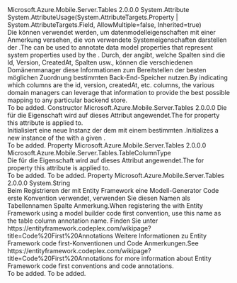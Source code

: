 <Type Name="TableColumnAttribute" FullName="Microsoft.Azure.Mobile.Server.Tables.TableColumnAttribute">
  <TypeSignature Language="C#" Value="public sealed class TableColumnAttribute : Attribute" />
  <TypeSignature Language="ILAsm" Value=".class public auto ansi sealed beforefieldinit TableColumnAttribute extends System.Attribute" />
  <TypeSignature Language="DocId" Value="T:Microsoft.Azure.Mobile.Server.Tables.TableColumnAttribute" />
  <TypeSignature Language="VB.NET" Value="Public NotInheritable Class TableColumnAttribute&#xA;Inherits Attribute" />
  <TypeSignature Language="F#" Value="type TableColumnAttribute = class&#xA;    inherit Attribute" />
  <AssemblyInfo>
    <AssemblyName>Microsoft.Azure.Mobile.Server.Tables</AssemblyName>
    <AssemblyVersion>2.0.0.0</AssemblyVersion>
  </AssemblyInfo>
  <Base>
    <BaseTypeName>System.Attribute</BaseTypeName>
  </Base>
  <Interfaces />
  <Attributes>
    <Attribute>
      <AttributeName>System.AttributeUsage(System.AttributeTargets.Property | System.AttributeTargets.Field, AllowMultiple=false, Inherited=true)</AttributeName>
    </Attribute>
  </Attributes>
  <Docs>
    <summary>
            <span data-ttu-id="4a0ab-101">Die <see cref="T:Microsoft.Azure.Mobile.Server.Tables.TableColumnAttribute" /> können verwendet werden, um datenmodelleigenschaften mit einer Anmerkung versehen, die von verwendete Systemeigenschaften darstellen der <see cref="T:Microsoft.Azure.Mobile.Server.TableController`1" />.</span><span class="sxs-lookup"><span data-stu-id="4a0ab-101">The <see cref="T:Microsoft.Azure.Mobile.Server.Tables.TableColumnAttribute" /> can be used to annotate data model properties that represent system properties used by the <see cref="T:Microsoft.Azure.Mobile.Server.TableController`1" />.</span></span> <span data-ttu-id="4a0ab-102">Durch, der angibt, welche Spalten sind die Id, Version, CreatedAt, Spalten usw., können die verschiedenen Domänenmanager diese Informationen zum Bereitstellen der besten möglichen Zuordnung bestimmten Back-End-Speicher nutzen.</span><span class="sxs-lookup"><span data-stu-id="4a0ab-102">By indicating which columns are the id, version, createdAt, etc. columns, the various domain managers can leverage that information to provide the best possible mapping to any particular backend store.</span></span>
            </summary>
    <remarks>To be added.</remarks>
  </Docs>
  <Members>
    <Member MemberName=".ctor">
      <MemberSignature Language="C#" Value="public TableColumnAttribute (Microsoft.Azure.Mobile.Server.Tables.TableColumnType columnType);" />
      <MemberSignature Language="ILAsm" Value=".method public hidebysig specialname rtspecialname instance void .ctor(valuetype Microsoft.Azure.Mobile.Server.Tables.TableColumnType columnType) cil managed" />
      <MemberSignature Language="DocId" Value="M:Microsoft.Azure.Mobile.Server.Tables.TableColumnAttribute.#ctor(Microsoft.Azure.Mobile.Server.Tables.TableColumnType)" />
      <MemberSignature Language="VB.NET" Value="Public Sub New (columnType As TableColumnType)" />
      <MemberSignature Language="F#" Value="new Microsoft.Azure.Mobile.Server.Tables.TableColumnAttribute : Microsoft.Azure.Mobile.Server.Tables.TableColumnType -&gt; Microsoft.Azure.Mobile.Server.Tables.TableColumnAttribute" Usage="new Microsoft.Azure.Mobile.Server.Tables.TableColumnAttribute columnType" />
      <MemberType>Constructor</MemberType>
      <AssemblyInfo>
        <AssemblyName>Microsoft.Azure.Mobile.Server.Tables</AssemblyName>
        <AssemblyVersion>2.0.0.0</AssemblyVersion>
      </AssemblyInfo>
      <Parameters>
        <Parameter Name="columnType" Type="Microsoft.Azure.Mobile.Server.Tables.TableColumnType" />
      </Parameters>
      <Docs>
        <param name="columnType"><span data-ttu-id="4a0ab-103">Die <see cref="T:Microsoft.Azure.Mobile.Server.Tables.TableColumnType" /> für die Eigenschaft wird auf dieses Attribut angewendet.</span><span class="sxs-lookup"><span data-stu-id="4a0ab-103">The <see cref="T:Microsoft.Azure.Mobile.Server.Tables.TableColumnType" /> for property this attribute is applied to.</span></span></param>
        <summary>
            <span data-ttu-id="4a0ab-104">Initialisiert eine neue Instanz der dem <see cref="T:Microsoft.Azure.Mobile.Server.Tables.TableColumnAttribute" /> mit einem bestimmten <paramref name="columnType" />.</span><span class="sxs-lookup"><span data-stu-id="4a0ab-104">Initializes a new instance of the <see cref="T:Microsoft.Azure.Mobile.Server.Tables.TableColumnAttribute" /> with a given <paramref name="columnType" />.</span></span>
            </summary>
        <remarks>To be added.</remarks>
      </Docs>
    </Member>
    <Member MemberName="ColumnType">
      <MemberSignature Language="C#" Value="public Microsoft.Azure.Mobile.Server.Tables.TableColumnType ColumnType { get; }" />
      <MemberSignature Language="ILAsm" Value=".property instance valuetype Microsoft.Azure.Mobile.Server.Tables.TableColumnType ColumnType" />
      <MemberSignature Language="DocId" Value="P:Microsoft.Azure.Mobile.Server.Tables.TableColumnAttribute.ColumnType" />
      <MemberSignature Language="VB.NET" Value="Public ReadOnly Property ColumnType As TableColumnType" />
      <MemberSignature Language="F#" Value="member this.ColumnType : Microsoft.Azure.Mobile.Server.Tables.TableColumnType" Usage="Microsoft.Azure.Mobile.Server.Tables.TableColumnAttribute.ColumnType" />
      <MemberType>Property</MemberType>
      <AssemblyInfo>
        <AssemblyName>Microsoft.Azure.Mobile.Server.Tables</AssemblyName>
        <AssemblyVersion>2.0.0.0</AssemblyVersion>
      </AssemblyInfo>
      <ReturnValue>
        <ReturnType>Microsoft.Azure.Mobile.Server.Tables.TableColumnType</ReturnType>
      </ReturnValue>
      <Docs>
        <summary>
            <span data-ttu-id="4a0ab-105">Die <see cref="T:Microsoft.Azure.Mobile.Server.Tables.TableColumnType" /> für die Eigenschaft wird auf dieses Attribut angewendet.</span><span class="sxs-lookup"><span data-stu-id="4a0ab-105">The <see cref="T:Microsoft.Azure.Mobile.Server.Tables.TableColumnType" /> for property this attribute is applied to.</span></span>
            </summary>
        <value>To be added.</value>
        <remarks>To be added.</remarks>
      </Docs>
    </Member>
    <Member MemberName="TableColumnAnnotation">
      <MemberSignature Language="C#" Value="public static string TableColumnAnnotation { get; }" />
      <MemberSignature Language="ILAsm" Value=".property string TableColumnAnnotation" />
      <MemberSignature Language="DocId" Value="P:Microsoft.Azure.Mobile.Server.Tables.TableColumnAttribute.TableColumnAnnotation" />
      <MemberSignature Language="VB.NET" Value="Public Shared ReadOnly Property TableColumnAnnotation As String" />
      <MemberSignature Language="F#" Value="member this.TableColumnAnnotation : string" Usage="Microsoft.Azure.Mobile.Server.Tables.TableColumnAttribute.TableColumnAnnotation" />
      <MemberType>Property</MemberType>
      <AssemblyInfo>
        <AssemblyName>Microsoft.Azure.Mobile.Server.Tables</AssemblyName>
        <AssemblyVersion>2.0.0.0</AssemblyVersion>
      </AssemblyInfo>
      <ReturnValue>
        <ReturnType>System.String</ReturnType>
      </ReturnValue>
      <Docs>
        <summary>
            <span data-ttu-id="4a0ab-106">Beim Registrieren der <see cref="T:Microsoft.Azure.Mobile.Server.Tables.TableColumnAttribute" /> mit Entity Framework eine Modell-Generator Code erste Konvention verwendet, verwenden Sie diesen Namen als Tabellennamen Spalte Anmerkung.</span><span class="sxs-lookup"><span data-stu-id="4a0ab-106">When registering the <see cref="T:Microsoft.Azure.Mobile.Server.Tables.TableColumnAttribute" /> with Entity Framework using a model builder code first convention, use this name as the table column annotation name.</span></span> <span data-ttu-id="4a0ab-107">Finden Sie unter <c>https://entityframework.codeplex.com/wikipage?title=Code%20First%20Annotations</c> Weitere Informationen zu Entity Framework code first-Konventionen und Code Anmerkungen.</span><span class="sxs-lookup"><span data-stu-id="4a0ab-107">See <c>https://entityframework.codeplex.com/wikipage?title=Code%20First%20Annotations</c> for more information about Entity Framework code first conventions and code annotations.</span></span>
            </summary>
        <value>To be added.</value>
        <remarks>To be added.</remarks>
      </Docs>
    </Member>
  </Members>
</Type>